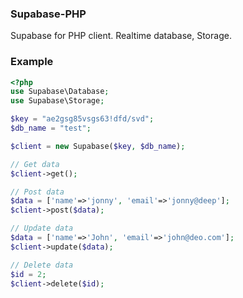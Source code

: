 ### Supabase-PHP
Supabase for PHP client. Realtime database, Storage.

### Example
```php
<?php
use Supabase\Database;
use Supabase\Storage;

$key = "ae2gsg85vsgs63!dfd/svd";
$db_name = "test";

$client = new Supabase($key, $db_name);

// Get data
$client->get();

// Post data
$data = ['name'=>'jonny', 'email'=>'jonny@deep'];
$client->post($data);

// Update data
$data = ['name'=>'John', 'email'=>'john@deo.com'];
$client->update($data);

// Delete data
$id = 2;
$client->delete($id);
```

